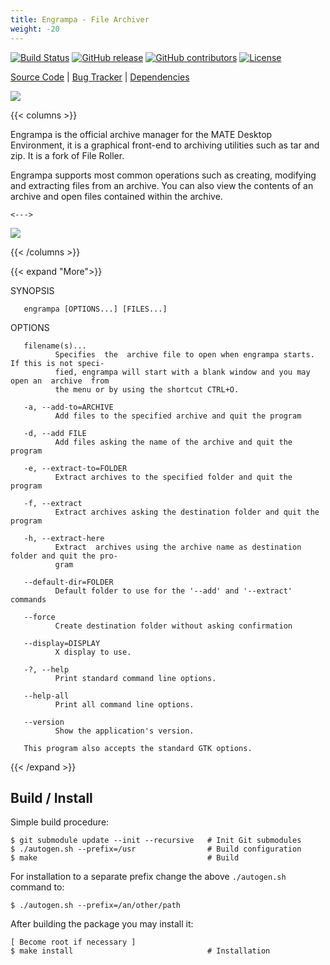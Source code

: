 ```yaml
---
title: Engrampa - File Archiver
weight: -20
---
```


<span class="badge-placeholder">[![Build Status](https://travis-ci.org/mate-desktop/engrampa.svg?branch=master)](https://travis-ci.org/github/mate-desktop/mate-desktop)</span>
<span class="badge-placeholder">[![GitHub release](https://img.shields.io/github/v/release/mate-desktop/engrampa)](https://github.com/mate-desktop/mate-desktop/releases/latest)</span>
<span class="badge-placeholder">[![GitHub contributors](https://img.shields.io/github/contributors/mate-desktop/engrampa)](https://github.com/mate-desktop/engrampa/graphs/contributors)</span>
<span class="badge-placeholder">[![License](https://img.shields.io/github/license/mate-desktop/engrampa)](https://github.com/mate-desktop/engrampa/blob/main/LICENSE)</span>

[Source Code](https://github.com/mate-desktop/engrampa) | [Bug Tracker](https://github.com/mate-desktop/engrampa/issues) | [Dependencies](https://github.com/mate-desktop/engrampa/blob/master/.build.yml)

![](https://raw.githubusercontent.com/mate-desktop/engrampa/master/data/icons/scalable/apps/engrampa.svg)

{{< columns >}}

Engrampa  is  the  official  archive  manager for the MATE Desktop Environment, it is a
graphical front-end to archiving utilities such as tar and zip. It is a  fork  of  File
Roller.

Engrampa  supports  most  common  operations such as creating, modifying and extracting
files from an archive. You can also view the contents of an archive and open files contained within the archive.

    <--->

[![](../images/engrampa-window.png)](../images/engrampa-window.png)

{{< /columns >}}


{{< expand "More">}}

SYNOPSIS

       engrampa [OPTIONS...] [FILES...]

OPTIONS

       filename(s)...
              Specifies  the  archive file to open when engrampa starts. If this is not speci‐
              fied, engrampa will start with a blank window and you may open an  archive  from
              the menu or by using the shortcut CTRL+O.

       -a, --add-to=ARCHIVE
              Add files to the specified archive and quit the program

       -d, --add FILE
              Add files asking the name of the archive and quit the program

       -e, --extract-to=FOLDER
              Extract archives to the specified folder and quit the program

       -f, --extract
              Extract archives asking the destination folder and quit the program

       -h, --extract-here
              Extract  archives using the archive name as destination folder and quit the pro‐
              gram

       --default-dir=FOLDER
              Default folder to use for the '--add' and '--extract' commands

       --force
              Create destination folder without asking confirmation

       --display=DISPLAY
              X display to use.

       -?, --help
              Print standard command line options.

       --help-all
              Print all command line options.

       --version
              Show the application's version.

       This program also accepts the standard GTK options.

{{< /expand >}}

## Build / Install

Simple build procedure:

```
$ git submodule update --init --recursive   # Init Git submodules
$ ./autogen.sh --prefix=/usr                # Build configuration
$ make                                      # Build
```
For installation to a separate prefix change the above `./autogen.sh` command to:

```
$ ./autogen.sh --prefix=/an/other/path
```

After building the package you may install it:

```
[ Become root if necessary ]
$ make install                              # Installation
```

